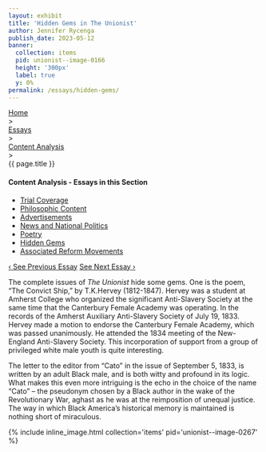 ```yaml
---
layout: exhibit
title: 'Hidden Gems in The Unionist'
author: Jennifer Rycenga
publish_date: 2023-05-12
banner:
  collection: items
  pid: unionist--image-0166
  height: '300px'
  label: true
  y: 0%
permalink: /essays/hidden-gems/
---
```


<div class="breadcrumb">
<a href="/unionist/">Home</a>
<div class="caret"> &gt; </div>
<a href="/unionist/essays/">Essays</a>
<div class="caret"> &gt; </div>
<a href="
    /unionist/essays/trial-coverage/
  ">
   Content Analysis
     </a>
<div class="caret"> &gt; </div>
{{ page.title }}
</div>
<div class='section-nav-wrapper'>
<div class='section-nav'>
<h4>Content Analysis - Essays in this Section</h4>
<ul class="nav nav-pills">
  <li class="nav-item">
    <a class="nav-link" href="/unionist/essays/trial-coverage/">Trial Coverage</a>
  </li>
  <li class="nav-item">
    <a class="nav-link" href="/unionist/essays/philosophic-content/">Philosophic Content</a>
  </li>
  <li class="nav-item">
    <a class="nav-link" href="/unionist/essays/advertisements/">Advertisements</a>
  </li>
  <li class="nav-item">
    <a class="nav-link" href="/unionist/essays/news-and-national-politics/">News and National Politics</a>
  </li>
  <li class="nav-item">
    <a class="nav-link" href="/unionist/essays/poetry/">Poetry</a>
  </li>
  <li class="nav-item">
    <a class="nav-link active" href="/unionist/essays/hidden-gems/">Hidden Gems</a>
  </li>
  <li class="nav-item">
    <a class="nav-link" href="/unionist/essays/associated-reform-movements/">Associated Reform Movements</a>
  </li>
</ul>
<div class="pagination-nav">
<span class="pagination-link" id="prevlink"><a href="/unionist/essays/poetry/">‹ See Previous Essay</a></span>
<span class="pagination-link" id="nextlink"><a href="/unionist/essays/associated-reform-movements/">See Next Essay ›</a></span>
</div>
</div>
</div>

The complete issues of <em>The Unionist</em> hide some gems. One is the poem, “The Convict Ship,” by T.K.Hervey (1812-1847). Hervey was a student at Amherst College who organized the significant Anti-Slavery Society at the same time that the Canterbury Female Academy was operating. In the records of the Amherst Auxiliary Anti-Slavery Society of July 19, 1833. Hervey made a motion to endorse the Canterbury Female Academy, which was passed unanimously. He attended the 1834 meeting of the New-England Anti-Slavery Society. This incorporation of support from a group of privileged white male youth is quite interesting.

The letter to the editor from “Cato” in the issue of September 5, 1833, is written by an adult Black male, and is both witty and profound in its logic. What makes this even more intriguing is the echo in the choice of the name “Cato” – the pseudonym chosen by a Black author in the wake of the Revolutionary War, aghast as he was at the reimposition of unequal justice. The way in which Black America’s historical memory is maintained is nothing short of miraculous.


{% include inline_image.html collection='items' pid='unionist--image-0267' %}
